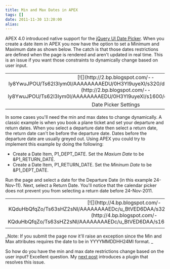 ```yaml
---
title: Min and Max Dates in APEX
tags: []
date: 2011-11-30 13:20:00
alias:
---
```


APEX 4.0 introduced native support for the [jQuery UI Date Picker](http://jqueryui.com/demos/datepicker/). When you create a date item in APEX you now have the option to set a Minimum and Maximum date as shown below. The catch is that those dates restrictions are defined when the page is rendered and aren't updated in real time. This is an issue if you want those constraints to dynamically change based on user input.

<table align="center" cellpadding="0" cellspacing="0" class="tr-caption-container" style="margin-left: auto; margin-right: auto; text-align: center;"><tbody><tr><td style="text-align: center;">[![](http://2.bp.blogspot.com/--ly8YwuJPOU/Ts62l3lym0I/AAAAAAAAEDU/0H3Yl9uyeXI/s320/date_picker_settings.jpg)](http://2.bp.blogspot.com/--ly8YwuJPOU/Ts62l3lym0I/AAAAAAAAEDU/0H3Yl9uyeXI/s1600/date_picker_settings.jpg)</td></tr><tr><td class="tr-caption" style="text-align: center;">Date Picker Settings</td></tr></tbody></table>
In some cases you'll need the min and max dates to change dynamically. A classic example is when you book a plane ticket and set your departure and return dates. When you select a departure date then select a return date, the return date can't be before the departure date. Dates before the departure date are usually greyed out. Using APEX you could try to implement this example by doing the following:

- Create a Date Item, P1_DEPT_DATE. Set the _Maxium Date_ to be &amp;P1_RETURN_DATE.
- Create a Date Item, P1_RETURN_DATE. Set the _Mininum Date_ to be &amp;P1_DEPT_DATE.

Run the page and select a date for the Departure Date (in this example 24-Nov-11). Next, select a Return Date. You'll notice that the calendar picker does not prevent you from selecting a return date before 24-Nov-2011.

<table align="center" cellpadding="0" cellspacing="0" class="tr-caption-container" style="margin-left: auto; margin-right: auto; text-align: center;"><tbody><tr><td style="text-align: center;">[![](http://4.bp.blogspot.com/-KQduHbQfqZo/Ts63sHZ2sNI/AAAAAAAAEDc/u_BtVED6DAA/s320/date_picker_restrictions.jpg)](http://4.bp.blogspot.com/-KQduHbQfqZo/Ts63sHZ2sNI/AAAAAAAAEDc/u_BtVED6DAA/s1600/date_picker_restrictions.jpg)</td></tr><tr><td class="tr-caption" style="text-align: center;">
</td></tr></tbody></table>
_Note: If you submit the page now it'll raise an exception since the Min and Max attributes requires the date to be in YYYYMMDDHH24MI format.&nbsp;_

So how do you have the min and max date restrictions change based on the user input? Excellent question. My [next post](http://www.talkapex.com/2011/12/clarifit-fromto-date-picker-plug-in.html) introduces a plugin that resolves this issue.